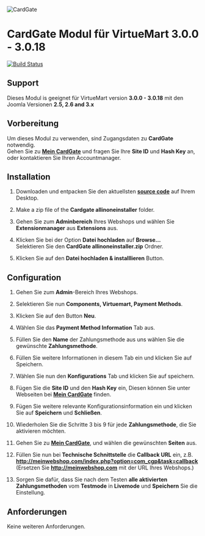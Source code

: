 ![CardGate](https://cdn.curopayments.net/thumb/200/logos/cardgate.png)

# CardGate Modul für VirtueMart 3.0.0 - 3.0.18

[![Build Status](https://travis-ci.org/cardgate/virtuemart3.svg?branch=master)](https://travis-ci.org/cardgate/virtuemart3)

## Support

Dieses Modul is geeignet für VirtueMart version **3.0.0 - 3.0.18** mit den Joomla Versionen **2.5, 2.6 and 3.x**

## Vorbereitung

Um dieses Modul zu verwenden, sind Zugangsdaten zu **CardGate** notwendig.  
Gehen Sie zu [**Mein CardGate**](https://my.cardgate.com/) und fragen Sie Ihre **Site ID** und **Hash Key** an, oder kontaktieren Sie Ihren Accountmanager.

## Installation

1. Downloaden und entpacken Sie den aktuellsten [**source code**](https://github.com/cardgate/virtuemart3/releases) auf Ihrem Desktop.

2. Make a zip file of the **Cardgate allinoneinstaller** folder.

3. Gehen Sie zum **Adminbereich** Ihres Webshops und wählen Sie **Extensionmanager** aus **Extensions** aus.
 
4. Klicken Sie bei der Option **Datei hochladen** auf **Browse...**  
   Selektieren Sie den **CardGate allinoneinstaller.zip** Ordner.
   
5. Klicken Sie auf den **Datei hochladen & installlieren** Button.
  
## Configuration

1. Gehen Sie zum **Admin**-Bereich Ihres Webshops.

2. Selektieren Sie nun **Components, Virtuemart, Payment Methods**.

3. Klicken Sie auf den Button **Neu**. 

4. Wählen Sie das **Payment Method Information** Tab aus.

5. Füllen Sie den **Name** der Zahlungsmethode aus uns wählen Sie die gewünschte **Zahlungsmethode**.

6. Füllen Sie weitere Informationen in diesem Tab ein und klicken Sie auf Speichern.

7. Wählen Sie nun den **Konfigurations** Tab und klicken Sie auf speichern.

8. Fügen Sie die **Site ID** und den **Hash Key** ein, Diesen können Sie unter Webseiten bei [**Mein CardGate**](https://my.cardgate.com/) finden.

9. Fügen Sie weitere relevante Konfigurationsinformation ein und klicken Sie auf **Speichern** und **Schließen**.

10. Wiederholen Sie die Schritte 3 bis 9 für jede **Zahlungsmethode**, die Sie aktivieren möchten.

11. Gehen Sie zu [**Mein CardGate**](https://my.cardgate.com/), und wählen die gewünschten **Seiten** aus.

12. Füllen Sie nun bei **Technische Schnittstelle** die **Callback URL** ein, z.B.   
    **http://meinwebshop.com/index.php?option=com_cgp&task=callback**
    (Ersetzen Sie **http://meinwebshop.com** mit der URL Ihres Webshops.) 

13. Sorgen Sie dafür, dass Sie nach dem Testen **alle aktivierten Zahlungsmethoden** vom **Testmode** in **Livemode** und **Speichern** Sie die Einstellung. 
 
## Anforderungen

Keine weiteren Anforderungen.

